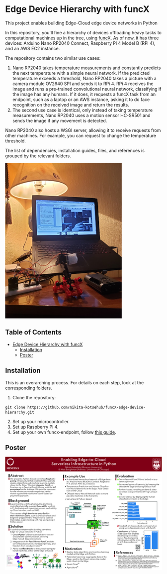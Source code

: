 # Edge Device Hierarchy with funcX

This project enables building Edge-Cloud edge device networks in Python

In this repository, you'll fine a hierarchy of devices offloading heavy tasks to computational machines up in the tree, using [funcX][1]. As of now, it has three devices: Arduino Nano RP2040 Connect, Raspberry Pi 4 Model B (RPi 4), and an AWS EC2 instance. 

The repository contains two similar use cases: 

1. Nano RP2040 takes temperature measurements and constantly predicts the next temperature with a simple neural network. If the predicted temperature exceeds a threshold, Nano RP2040 takes a picture with a camera module OV2640 SPI and sends it to RPi 4. RPi 4 receives the image and runs a pre-trained convolutional neural network, classifying if the image has any humans. If it does, it requests a funcX task from an endpoint, such as a laptop or an AWS instance, asking it to do face recognition on the received image and return the results. 
2. The second use case is identical, only instead of taking temperature measurements, Nano RP2040 uses a motion sensor HC-SR501 and sends the image if any movement is detected.

Nano RP2040 also hosts a WSGI server, allowing it to receive requests from other machines. For example, you can request to change the temperature threshold.

The list of dependencies, installation guides, files, and references is grouped by the relevant folders. 

<img src="demo.jpg" height="500" alt="Nano RP2040 with the motion sensor and OV2640 and the Raspberry Pi 4 receiving the images">

## Table of Contents

   * [Edge Device Hierarchy with funcX](#hierarchy)
      * [Installation](#installation)
      * [Poster](#poster)


## Installation

This is an overarching process. For details on each step, look at the corresponding folders.

1. Clone the repository:
```
git clone https://github.com/nikita-kotsehub/funcX-edge-device-hierarchy.git
```
2. Set up your microcontroller.
3. Set up Raspberry Pi 4.
4. Set up your own funcx-endpoint, follow [this guide][2]. 

## Poster

<img src="ACM_poster.jpg" alt="Poster highlighting main features of the project.">

[1]: https://funcx.org/ "funcX"
[2]: https://funcx.readthedocs.io/en/latest/endpoints.html
